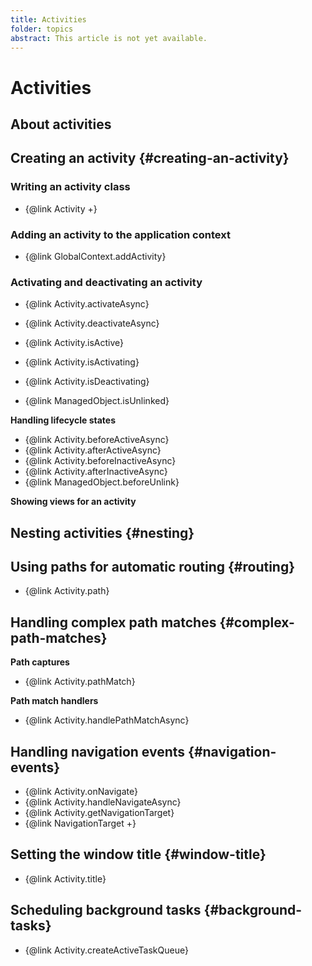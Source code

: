 ```yaml
---
title: Activities
folder: topics
abstract: This article is not yet available.
---
```


# Activities

## About activities

## Creating an activity {#creating-an-activity}

### Writing an activity class

- {@link Activity +}

### Adding an activity to the application context

- {@link GlobalContext.addActivity}

### Activating and deactivating an activity

- {@link Activity.activateAsync}
- {@link Activity.deactivateAsync}

- {@link Activity.isActive}
- {@link Activity.isActivating}
- {@link Activity.isDeactivating}
- {@link ManagedObject.isUnlinked}

**Handling lifecycle states**

- {@link Activity.beforeActiveAsync}
- {@link Activity.afterActiveAsync}
- {@link Activity.beforeInactiveAsync}
- {@link Activity.afterInactiveAsync}
- {@link ManagedObject.beforeUnlink}

**Showing views for an activity**

## Nesting activities {#nesting}

## Using paths for automatic routing {#routing}

- {@link Activity.path}

## Handling complex path matches {#complex-path-matches}

**Path captures**

- {@link Activity.pathMatch}

**Path match handlers**

- {@link Activity.handlePathMatchAsync}

## Handling navigation events {#navigation-events}

- {@link Activity.onNavigate}
- {@link Activity.handleNavigateAsync}
- {@link Activity.getNavigationTarget}
- {@link NavigationTarget +}

## Setting the window title {#window-title}

- {@link Activity.title}

## Scheduling background tasks {#background-tasks}

- {@link Activity.createActiveTaskQueue}
